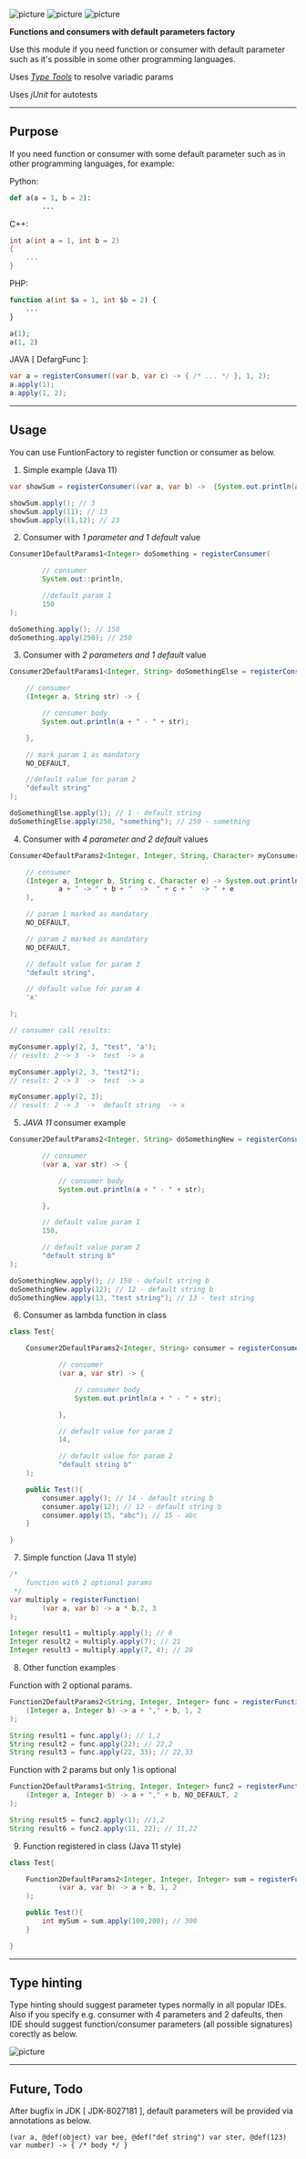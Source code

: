 ![picture](https://img.shields.io/badge/license-Apache%202.0-blue)
![picture](https://img.shields.io/badge/Java-11.0.1-brightgreen.svg)
![picture](https://img.shields.io/badge/jUnit-4.12-brightgreen)

**Functions and consumers with default parameters factory**

Use this module if you need function or consumer with default parameter such as it's possible in some other programming languages.

Uses *[Type Tools](https://github.com/jhalterman/typetools)* to resolve variadic params

Uses *jUnit* for autotests

---

## Purpose

If you need function or consumer with some default parameter such as in other programming languages, for example:

Python:

```python
def a(a = 1, b = 2):
        ...
```        

C++:

```cpp
int a(int a = 1, int b = 2) 
{ 
    ...
}
```


PHP:

```php
function a(int $a = 1, int $b = 2) { 
    ... 
}

a(1);
a(1, 2)
```		
	
JAVA [ DefargFunc ]:
```java
var a = registerConsumer((var b, var c) -> { /* ... */ }, 1, 2);
a.apply(1);
a.apply(1, 2);
```

---

## Usage

You can use FuntionFactory to register function or consumer as below.

1. Simple example (Java 11)
```java
var showSum = registerConsumer((var a, var b) ->  {System.out.println(a + b);}, 1, 2);

showSum.apply(); // 3
showSum.apply(11); // 13
showSum.apply(11,12); // 23
```
2. Consumer with *1 parameter and 1 default* value

```java
Consumer1DefaultParams1<Integer> doSomething = registerConsumer(

        // consumer
        System.out::println,

        //default param 1
        150
);

doSomething.apply(); // 150
doSomething.apply(250); // 250
```
		




3. Consumer with *2 parameters and 1 default* value
```java
Consumer2DefaultParams1<Integer, String> doSomethingElse = registerConsumer(

    // consumer
    (Integer a, String str) -> {

        // consumer body
        System.out.println(a + " - " + str);

    },

    // mark param 1 as mandatory
    NO_DEFAULT,

    //default value for param 2
    "default string"
);

doSomethingElse.apply(1); // 1 - default string
doSomethingElse.apply(250, "something"); // 250 - something
```



4. Consumer with *4 parameter and 2 default* values
```java
Consumer4DefaultParams2<Integer, Integer, String, Character> myConsumer = registerConsumer(

    // consumer
    (Integer a, Integer b, String c, Character e) -> System.out.println(
            a + " -> " + b + "  ->  " + c + "  -> " + e
    ),

    // param 1 marked as mandatory
    NO_DEFAULT,

    // param 2 marked as mandatory
    NO_DEFAULT,

    // default value for param 3
    "default string",

    // default value for param 4
    'x'

);

// consumer call results:

myConsumer.apply(2, 3, "test", 'a');
// result: 2 -> 3  ->  test  -> a

myConsumer.apply(2, 3, "test2");
// result: 2 -> 3  ->  test  -> a

myConsumer.apply(2, 3);
// result: 2 -> 3  ->  default string  -> x
```




5. *JAVA 11* consumer example
```java
Consumer2DefaultParams2<Integer, String> doSomethingNew = registerConsumer(

        // consumer
        (var a, var str) -> {

            // consumer body
            System.out.println(a + " - " + str);

        },

        // default value param 1
        150,

        // default value param 2
        "default string b"
);

doSomethingNew.apply(); // 150 - default string b
doSomethingNew.apply(12); // 12 - default string b
doSomethingNew.apply(13, "test string"); // 13 - test string
```
		
		
		

		
6. Consumer as lambda function in class
```java
class Test{

    Consumer2DefaultParams2<Integer, String> consumer = registerConsumer(

            // consumer
            (var a, var str) -> {

                // consumer body
                System.out.println(a + " - " + str);

            },

            // default value for param 2
            14,

            // default value for param 2
            "default string b"
    );

    public Test(){
        consumer.apply(); // 14 - default string b
        consumer.apply(12); // 12 - default string b
        consumer.apply(15, "abc"); // 15 - abc
    }

}
```



7. Simple function (Java 11 style)
```java
/*
    function with 2 optional params
 */
var multiply = registerFunction(
        (var a, var b) -> a * b,2, 3
);

Integer result1 = multiply.apply(); // 6
Integer result2 = multiply.apply(7); // 21
Integer result3 = multiply.apply(7, 4); // 28
```

8. Other function examples

Function with 2 optional params.

```java
Function2DefaultParams2<String, Integer, Integer> func = registerFunction(
    (Integer a, Integer b) -> a + "," + b, 1, 2
);

String result1 = func.apply(); // 1,2
String result2 = func.apply(22); // 22,2
String result3 = func.apply(22, 33); // 22,33
```

Function with 2 params but only 1 is optional

```java
Function2DefaultParams1<String, Integer, Integer> func2 = registerFunction(
    (Integer a, Integer b) -> a + "," + b, NO_DEFAULT, 2
);

String result5 = func2.apply(1); //1,2
String result6 = func2.apply(11, 22); // 11,22
```

9. Function registered in class (Java 11 style)
```java
class Test{

    Function2DefaultParams2<Integer, Integer, Integer> sum = registerFunction(
            (var a, var b) -> a + b, 1, 2
    );

    public Test(){
        int mySum = sum.apply(100,200); // 300
    }

}
```
---


## Type hinting

Type hinting should suggest parameter types normally in all popular IDEs. Also if you specify e.g. consumer with 4 parameters and 2 dafeults, then IDE 
should suggest function/consumer parameters (all possible signatures) corectly as below.

![picture](images/type-hinting.png)


---

## Future, Todo

After bugfix in JDK [ JDK-8027181 ], default parameters will be provided via annotations as below.


	(var a, @def(object) var bee, @def("def string") var ster, @def(123) var number) -> { /* body */ }

